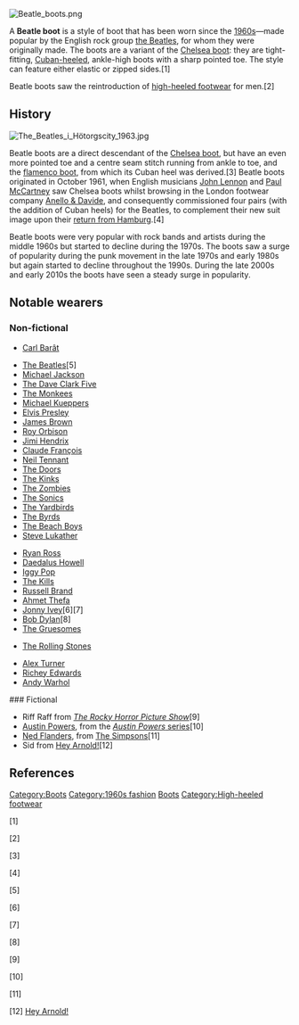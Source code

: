 ![](Beatle_boots.png "Beatle_boots.png")

A **Beatle boot** is a style of boot that has been worn since the
[1960s](1960s_in_fashion "wikilink")—made popular by the English rock
group [the Beatles](the_Beatles "wikilink"), for whom they were
originally made. The boots are a variant of the [Chelsea
boot](Chelsea_boot "wikilink"): they are tight-fitting,
[Cuban-heeled](High-heeled_footwear#Men_and_heels "wikilink"),
ankle-high boots with a sharp pointed toe. The style can feature either
elastic or zipped sides.[1]

Beatle boots saw the reintroduction of [high-heeled
footwear](high-heeled_footwear "wikilink") for men.[2]

## History

![](The_Beatles_i_Hötorgscity_1963.jpg "The_Beatles_i_Hötorgscity_1963.jpg")

Beatle boots are a direct descendant of the [Chelsea
boot](Chelsea_boot "wikilink"), but have an even more pointed toe and a
centre seam stitch running from ankle to toe, and the [flamenco
boot](Flamenco_shoe "wikilink"), from which its Cuban heel was
derived.[3] Beatle boots originated in October 1961, when English
musicians [John Lennon](John_Lennon "wikilink") and [Paul
McCartney](Paul_McCartney "wikilink") saw Chelsea boots whilst browsing
in the London footwear company [Anello &
Davide](Anello_&_Davide "wikilink"), and consequently commissioned four
pairs (with the addition of Cuban heels) for the Beatles, to complement
their new suit image upon their [return from
Hamburg](The_Beatles_in_Hamburg "wikilink").[4]

Beatle boots were very popular with rock bands and artists during the
middle 1960s but started to decline during the 1970s. The boots saw a
surge of popularity during the punk movement in the late 1970s and early
1980s but again started to decline throughout the 1990s. During the late
2000s and early 2010s the boots have seen a steady surge in popularity.

## Notable wearers

### Non-fictional

-   [Carl Barât](Carl_Barât "wikilink")<ref>

</ref>

-   [The Beatles](The_Beatles "wikilink")[5]
-   [Michael Jackson](Michael_Jackson "wikilink")
-   [The Dave Clark Five](The_Dave_Clark_Five "wikilink")
-   [The Monkees](The_Monkees "wikilink")
-   [Michael Kueppers](Michael_Kueppers "wikilink")
-   [Elvis Presley](Elvis_Presley "wikilink")
-   [James Brown](James_Brown "wikilink")
-   [Roy Orbison](Roy_Orbison "wikilink")
-   [Jimi Hendrix](Jimi_Hendrix "wikilink")
-   [Claude François](Claude_François "wikilink")
-   [Neil Tennant](Neil_Tennant "wikilink")
-   [The Doors](The_Doors "wikilink")
-   [The Kinks](The_Kinks "wikilink")
-   [The Zombies](The_Zombies "wikilink")
-   [The Sonics](The_Sonics "wikilink")
-   [The Yardbirds](The_Yardbirds "wikilink")
-   [The Byrds](The_Byrds "wikilink")
-   [The Beach Boys](The_Beach_Boys "wikilink")
-   [Steve Lukather](Steve_Lukather "wikilink")

<!-- -->

-   [Ryan Ross](Ryan_Ross "wikilink")
-   [Daedalus Howell](Daedalus_Howell "wikilink")
-   [Iggy Pop](Iggy_Pop "wikilink")
-   [The Kills](The_Kills "wikilink")
-   [Russell Brand](Russell_Brand "wikilink")
-   [Ahmet Thefa](Ahmet_Thefa "wikilink")
-   [Jonny Ivey](Jonny_Ivey "wikilink")[6][7]
-   [Bob Dylan](Bob_Dylan "wikilink")[8]
-   [The Gruesomes](The_Gruesomes "wikilink")<ref>

</ref>

-   [The Rolling Stones](The_Rolling_Stones "wikilink")<ref>

</ref>

-   [Alex Turner](Alex_Turner_(musician) "wikilink")
-   [Richey Edwards](Richey_Edwards "wikilink")
-   [Andy Warhol](Andy_Warhol "wikilink")<ref>

</ref>
### Fictional

-   Riff Raff from *[The Rocky Horror Picture
    Show](The_Rocky_Horror_Picture_Show "wikilink")*[9]
-   [Austin Powers](Austin_Powers_(character) "wikilink"), from the
    [*Austin Powers* series](Austin_Powers_(film_series) "wikilink")[10]
-   [Ned Flanders](Ned_Flanders "wikilink"), from [The
    Simpsons](The_Simpsons "wikilink")[11]
-   Sid from [Hey Arnold!](Hey_Arnold! "wikilink")[12]

## References

[Category:Boots](Category:Boots "wikilink") [Category:1960s
fashion](Category:1960s_fashion "wikilink")
[Boots](Category:History_of_the_Beatles "wikilink")
[Category:High-heeled
footwear](Category:High-heeled_footwear "wikilink")

[1]

[2]

[3]

[4]

[5]

[6]

[7]

[8]

[9]

[10]

[11]

[12] [Hey Arnold!](Hey_Arnold! "wikilink")